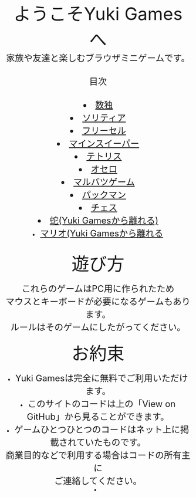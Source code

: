 <head></head><center>
  <font size="7">ようこそYuki Gamesへ</font><font size="5"><br>
家族や友達と楽しむブラウザミニゲームです。<br><br>
  目次<br><br><li><a href="Sudoku">数独</a><br><li><a href="Solitaire">ソリティア</a><br><li><a href="FreeCell">フリーセル</a>
  <br><li><a href="Minesweeper">マインスイーパー</a><br><li><a href="Tetris">テトリス</a><br><li><a href="Othello">オセロ</a><br><li><a href="◯×Game">マルバツゲーム</a><br><li><a href="PacMan">パックマン</a><br><li><a href="Chess">チェス</a><br><li><a href="https://yuki-1018.github.io/Snake-Game/">蛇(Yuki Gamesから離れる)</a><br><li><a href="https://yuki-1018.github.io/mariohtml5/main.html">マリオ(Yuki Gamesから離れる</a><br>
  <br></font>
  <font size="7">遊び方</font><br><br><font size="5">これらのゲームはPC用に作られたため<br>
  マウスとキーボードが必要になるゲームもあります。<br>ルールはそのゲームにしたがってください。</font><br><br><font size="7">お約束</font>
  <br><br><font size="5"><li>Yuki Gamesは完全に無料でご利用いただけます。<br><li>このサイトのコードは上の「View on GitHub」から見ることができます。
  <br><li>ゲームひとつひとつのコードはネット上に掲載されていたものです。<br>商業目的などで利用する場合はコードの所有主に<br>ご連絡してください。<br>
  <li>

